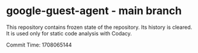 # google-guest-agent - main branch

This repository contains frozen state of the repository.
Its history is cleared. It is used only for static code
analysis with Codacy.

Commit Time: 1708065144